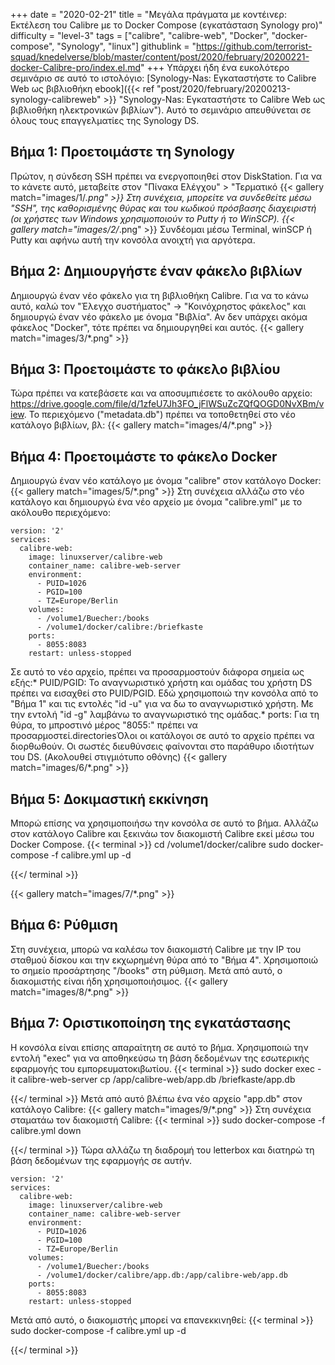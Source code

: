 +++
date = "2020-02-21"
title = "Μεγάλα πράγματα με κοντέινερ: Εκτέλεση του Calibre με το Docker Compose (εγκατάσταση Synology pro)"
difficulty = "level-3"
tags = ["calibre", "calibre-web", "Docker", "docker-compose", "Synology", "linux"]
githublink = "https://github.com/terrorist-squad/knedelverse/blob/master/content/post/2020/february/20200221-docker-Calibre-pro/index.el.md"
+++
Υπάρχει ήδη ένα ευκολότερο σεμινάριο σε αυτό το ιστολόγιο: [Synology-Nas: Εγκαταστήστε το Calibre Web ως βιβλιοθήκη ebook]({{< ref "post/2020/february/20200213-synology-calibreweb" >}} "Synology-Nas: Εγκαταστήστε το Calibre Web ως βιβλιοθήκη ηλεκτρονικών βιβλίων"). Αυτό το σεμινάριο απευθύνεται σε όλους τους επαγγελματίες της Synology DS.
## Βήμα 1: Προετοιμάστε τη Synology
Πρώτον, η σύνδεση SSH πρέπει να ενεργοποιηθεί στον DiskStation. Για να το κάνετε αυτό, μεταβείτε στον "Πίνακα Ελέγχου" > "Τερματικό
{{< gallery match="images/1/*.png" >}}
Στη συνέχεια, μπορείτε να συνδεθείτε μέσω "SSH", της καθορισμένης θύρας και του κωδικού πρόσβασης διαχειριστή (οι χρήστες των Windows χρησιμοποιούν το Putty ή το WinSCP).
{{< gallery match="images/2/*.png" >}}
Συνδέομαι μέσω Terminal, winSCP ή Putty και αφήνω αυτή την κονσόλα ανοιχτή για αργότερα.
## Βήμα 2: Δημιουργήστε έναν φάκελο βιβλίων
Δημιουργώ έναν νέο φάκελο για τη βιβλιοθήκη Calibre. Για να το κάνω αυτό, καλώ τον "Έλεγχο συστήματος" -> "Κοινόχρηστος φάκελος" και δημιουργώ έναν νέο φάκελο με όνομα "Βιβλία". Αν δεν υπάρχει ακόμα φάκελος "Docker", τότε πρέπει να δημιουργηθεί και αυτός.
{{< gallery match="images/3/*.png" >}}

## Βήμα 3: Προετοιμάστε το φάκελο βιβλίου
Τώρα πρέπει να κατεβάσετε και να αποσυμπιέσετε το ακόλουθο αρχείο: https://drive.google.com/file/d/1zfeU7Jh3FO_jFlWSuZcZQfQOGD0NvXBm/view. Το περιεχόμενο ("metadata.db") πρέπει να τοποθετηθεί στο νέο κατάλογο βιβλίων, βλ:
{{< gallery match="images/4/*.png" >}}

## Βήμα 4: Προετοιμάστε το φάκελο Docker
Δημιουργώ έναν νέο κατάλογο με όνομα "calibre" στον κατάλογο Docker:
{{< gallery match="images/5/*.png" >}}
Στη συνέχεια αλλάζω στο νέο κατάλογο και δημιουργώ ένα νέο αρχείο με όνομα "calibre.yml" με το ακόλουθο περιεχόμενο:
```
version: '2'
services:
  calibre-web:
    image: linuxserver/calibre-web
    container_name: calibre-web-server
    environment:
      - PUID=1026
      - PGID=100
      - TZ=Europe/Berlin
    volumes:
      - /volume1/Buecher:/books
      - /volume1/docker/calibre:/briefkaste
    ports:
      - 8055:8083
    restart: unless-stopped

```
Σε αυτό το νέο αρχείο, πρέπει να προσαρμοστούν διάφορα σημεία ως εξής:* PUID/PGID: Το αναγνωριστικό χρήστη και ομάδας του χρήστη DS πρέπει να εισαχθεί στο PUID/PGID. Εδώ χρησιμοποιώ την κονσόλα από το "Βήμα 1" και τις εντολές "id -u" για να δω το αναγνωριστικό χρήστη. Με την εντολή "id -g" λαμβάνω το αναγνωριστικό της ομάδας.* ports: Για τη θύρα, το μπροστινό μέρος "8055:" πρέπει να προσαρμοστεί.directoriesΌλοι οι κατάλογοι σε αυτό το αρχείο πρέπει να διορθωθούν. Οι σωστές διευθύνσεις φαίνονται στο παράθυρο ιδιοτήτων του DS. (Ακολουθεί στιγμιότυπο οθόνης)
{{< gallery match="images/6/*.png" >}}

## Βήμα 5: Δοκιμαστική εκκίνηση
Μπορώ επίσης να χρησιμοποιήσω την κονσόλα σε αυτό το βήμα. Αλλάζω στον κατάλογο Calibre και ξεκινάω τον διακομιστή Calibre εκεί μέσω του Docker Compose.
{{< terminal >}}
cd /volume1/docker/calibre
sudo docker-compose -f calibre.yml up -d

{{</ terminal >}}

{{< gallery match="images/7/*.png" >}}

## Βήμα 6: Ρύθμιση
Στη συνέχεια, μπορώ να καλέσω τον διακομιστή Calibre με την IP του σταθμού δίσκου και την εκχωρημένη θύρα από το "Βήμα 4". Χρησιμοποιώ το σημείο προσάρτησης "/books" στη ρύθμιση. Μετά από αυτό, ο διακομιστής είναι ήδη χρησιμοποιήσιμος.
{{< gallery match="images/8/*.png" >}}

## Βήμα 7: Οριστικοποίηση της εγκατάστασης
Η κονσόλα είναι επίσης απαραίτητη σε αυτό το βήμα. Χρησιμοποιώ την εντολή "exec" για να αποθηκεύσω τη βάση δεδομένων της εσωτερικής εφαρμογής του εμπορευματοκιβωτίου.
{{< terminal >}}
sudo docker exec -it calibre-web-server cp /app/calibre-web/app.db /briefkaste/app.db

{{</ terminal >}}
Μετά από αυτό βλέπω ένα νέο αρχείο "app.db" στον κατάλογο Calibre:
{{< gallery match="images/9/*.png" >}}
Στη συνέχεια σταματάω τον διακομιστή Calibre:
{{< terminal >}}
sudo docker-compose -f calibre.yml down

{{</ terminal >}}
Τώρα αλλάζω τη διαδρομή του letterbox και διατηρώ τη βάση δεδομένων της εφαρμογής σε αυτήν.
```
version: '2'
services:
  calibre-web:
    image: linuxserver/calibre-web
    container_name: calibre-web-server
    environment:
      - PUID=1026
      - PGID=100
      - TZ=Europe/Berlin
    volumes:
      - /volume1/Buecher:/books
      - /volume1/docker/calibre/app.db:/app/calibre-web/app.db
    ports:
      - 8055:8083
    restart: unless-stopped

```
Μετά από αυτό, ο διακομιστής μπορεί να επανεκκινηθεί:
{{< terminal >}}
sudo docker-compose -f calibre.yml up -d

{{</ terminal >}}